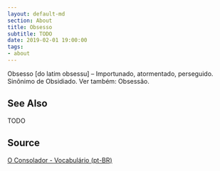 ```yaml
---
layout: default-md
section: About
title: Obsesso
subtitle: TODO
date: 2019-02-01 19:00:00
tags:
- about
---
```


Obsesso [do latim obsessu] – Importunado, atormentado, perseguido. Sinônimo de Obsidiado. Ver também: Obsessão.

## See Also
TODO

## Source
[O Consolador - Vocabulário (pt-BR)](http://www.oconsolador.com.br/linkfixo/vocabulario/principal.html)

